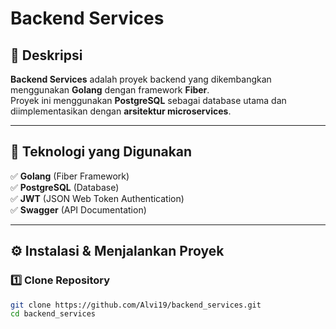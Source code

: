 # Backend Services

## 📌 Deskripsi
**Backend Services** adalah proyek backend yang dikembangkan menggunakan **Golang** dengan framework **Fiber**.  
Proyek ini menggunakan **PostgreSQL** sebagai database utama dan diimplementasikan dengan **arsitektur microservices**.

---

## 🚀 Teknologi yang Digunakan

✅ **Golang** (Fiber Framework)  
✅ **PostgreSQL** (Database)  
✅ **JWT** (JSON Web Token Authentication)  
✅ **Swagger** (API Documentation)  

---

## ⚙️ Instalasi & Menjalankan Proyek

### 1️⃣ Clone Repository  
```bash
git clone https://github.com/Alvi19/backend_services.git
cd backend_services
